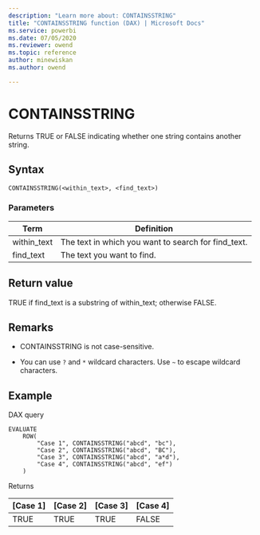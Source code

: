 ```yaml
---
description: "Learn more about: CONTAINSSTRING"
title: "CONTAINSSTRING function (DAX) | Microsoft Docs"
ms.service: powerbi 
ms.date: 07/05/2020
ms.reviewer: owend
ms.topic: reference
author: minewiskan
ms.author: owend

---
```

# CONTAINSSTRING

Returns TRUE or FALSE indicating whether one string contains another string.  
  
## Syntax  
  
```dax
CONTAINSSTRING(<within_text>, <find_text>) 
```
  
### Parameters  
  
|Term|Definition|  
|--------|--------------|  
|within_text|The text in which you want to search for find_text.|  
|find_text|The text you want to find.|
  
## Return value  

TRUE if find_text is a substring of within_text; otherwise FALSE.

## Remarks

- CONTAINSSTRING is not case-sensitive.

- You can use `?` and `*` wildcard characters. Use `~` to escape wildcard characters.

## Example  

DAX query

```DAX
EVALUATE
    ROW(
        "Case 1", CONTAINSSTRING("abcd", "bc"), 
        "Case 2", CONTAINSSTRING("abcd", "BC"),
        "Case 3", CONTAINSSTRING("abcd", "a*d"),
        "Case 4", CONTAINSSTRING("abcd", "ef")
    )
```

Returns

|[Case 1]  |[Case 2]  |[Case 3]  |[Case 4]  |
|---------|---------|---------|---------|
|TRUE     | TRUE         | TRUE         |FALSE          |

